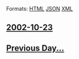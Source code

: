 
Formats: [HTML](2002/10/23/index.html)  [JSON](2002/10/23/index.json)  [XML](2002/10/23/index.xml)  

## [2002-10-23](/news/2002/10/23/index.md)

## [Previous Day...](/news/2002/10/22/index.md)

